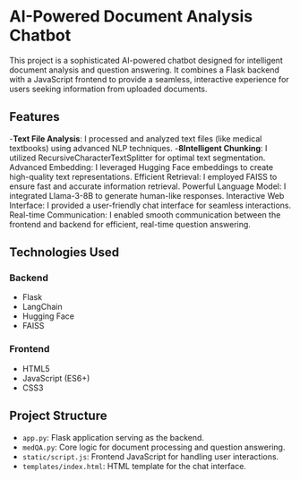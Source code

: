 # AI-Powered Document Analysis Chatbot

This project is a sophisticated AI-powered chatbot designed for intelligent document analysis and question answering. It combines a Flask backend with a JavaScript frontend to provide a seamless, interactive experience for users seeking information from uploaded documents.

## Features

-**Text File Analysis**: I processed and analyzed text files (like medical textbooks) using advanced NLP techniques.
-**8Intelligent Chunking**: I utilized RecursiveCharacterTextSplitter for optimal text segmentation.
Advanced Embedding: I leveraged Hugging Face embeddings to create high-quality text representations.
Efficient Retrieval: I employed FAISS to ensure fast and accurate information retrieval.
Powerful Language Model: I integrated Llama-3-8B to generate human-like responses.
Interactive Web Interface: I provided a user-friendly chat interface for seamless interactions.
Real-time Communication: I enabled smooth communication between the frontend and backend for efficient, real-time question answering.
## Technologies Used
### Backend
- Flask
- LangChain
- Hugging Face
- FAISS
### Frontend
- HTML5
- JavaScript (ES6+)
- CSS3
## Project Structure

- `app.py`: Flask application serving as the backend.
- `medQA.py`: Core logic for document processing and question answering.
- `static/script.js`: Frontend JavaScript for handling user interactions.
- `templates/index.html`: HTML template for the chat interface.



